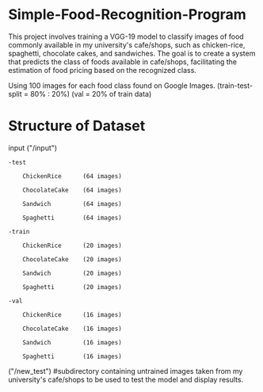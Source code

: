 # Simple-Food-Recognition-Program
This project involves training a VGG-19 model to classify images of food commonly available in my university's cafe/shops, such as chicken-rice, spaghetti, chocolate cakes, and sandwiches. The goal is to create a system that predicts the class of foods available in cafe/shops, facilitating the estimation of food pricing based on the recognized class.

Using 100 images for each food class found on Google Images. (train-test-split = 80% : 20%) (val = 20% of train data)

# Structure of Dataset

input ("/input")

    -test
    
        ChickenRice      (64 images)

        ChocolateCake    (64 images)
        
        Sandwich         (64 images)
        
        Spaghetti        (64 images)
        
    -train
    
        ChickenRice      (20 images)

        ChocolateCake    (20 images)
        
        Sandwich         (20 images)
        
        Spaghetti        (20 images)
        
    -val
    
        ChickenRice      (16 images)

        ChocolateCake    (16 images)
        
        Sandwich         (16 images)
        
        Spaghetti        (16 images)

("/new_test") #subdirectory containing untrained images taken from my university's cafe/shops to be used to test the model and display results.
